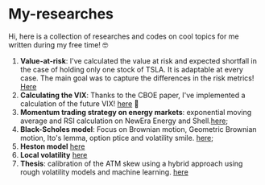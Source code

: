 # My-researches
Hi, here is a collection of researches and codes on cool topics for me written during my free time! 🤓

1. **Value-at-risk**: I've calculated the value at risk and expected shortfall in the case of holding only one stock of TSLA. It is adaptable at every case. The main goal was to capture the differences in the risk metrics! [Here](https://github.com/yukigiusy/My-researches/blob/main/VAR_%20(1).ipynb)
2. **Calculating the VIX**: Thanks to the CBOE paper, I've implemented a calculation of the future VIX! [here](https://github.com/yukigiusy/My-researches/blob/main/modelling_vix.ipynb) 🚀
3. **Momentum trading strategy on energy markets**: exponential moving average and RSI calculation on NewEra Energy and Shell.[here](https://github.com/yukigiusy/My-researches/blob/main/Momentum_energy_markets.ipynb);
4. **Black-Scholes model**: Focus on Brownian motion, Geometric Brownian motion, Ito's lemma, option ptice and volatility smile. [here](https://github.com/yukigiusy/My-researches/blob/main/BSM_d[iving_into_Brownian_motion%2C_Ito's_lemma_and_stock_prices.ipynb);
5. **Heston model** [here](https://github.com/yukigiusy/My-researches/blob/main/Stochastic_volatility%20(1).ipynb)
6. **Local volatility** [here](https://github.com/yukigiusy/My-researches/blob/main/Local_volatility.ipynb)
7. **Thesis**: calibration of the ATM skew using a hybrid approach using rough volatility models and machine learning. [here](https://github.com/yukigiusy/My-researches/blob/main/Thesis.ipynb)

